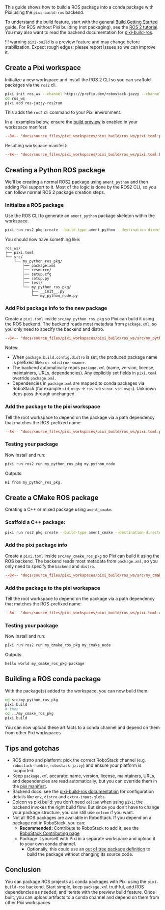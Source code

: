 This guide shows how to build a ROS package into a conda package with Pixi using the `pixi-build-ros` backend.


To understand the build feature, start with the general [Build Getting Started](./getting_started.md) guide.
For ROS without Pixi building (not packaging), see the [ROS 2 tutorial](../tutorials/ros2.md).
You may also want to read the backend documentation for [pixi-build-ros](https://prefix-dev.github.io/pixi-build-backends/backends/pixi-build-ros/).

!!! warning
    `pixi-build` is a preview feature and may change before stabilization.
    Expect rough edges; please report issues so we can improve it.

## Create a Pixi workspace

Initialize a new workspace and install the ROS 2 CLI so you can scaffold packages via the `ros2` cli.

```bash
pixi init ros_ws --channel https://prefix.dev/robostack-jazzy --channel https://prefix.dev/conda-forge
cd ros_ws
pixi add ros-jazzy-ros2run
```

This adds the `ros2` cli command to your Pixi environment.

In all examples below, ensure the [build preview](../reference/pixi_manifest.md#preview-features) is enabled in your workspace manifest:
```toml title="ros_ws/pixi.toml"
--8<-- "docs/source_files/pixi_workspaces/pixi_build/ros_ws/pixi.toml:preview"
```

Resulting workspace manifest:
```toml title="ros_ws/pixi.toml"
--8<-- "docs/source_files/pixi_workspaces/pixi_build/ros_ws/pixi.toml:base"
```

## Creating a Python ROS package
We'll be creating a normal ROS2 package using `ament_python` and then adding Pixi support to it.
Most of the logic is done by the ROS2 CLI, so you can follow normal ROS 2 package creation steps.

### Initialize a ROS package

Use the ROS CLI to generate an `ament_python` package skeleton within the workspace.

```bash
pixi run ros2 pkg create --build-type ament_python --destination-directory src --node-name my_python_node my_python_ros_pkg
```

You should now have something like:

```
ros_ws/
├── pixi.toml
└── src/
    └── my_python_ros_pkg/
        ├── package.xml
        ├── resource/
        ├── setup.cfg
        ├── setup.py
        ├── test/
        └── my_python_ros_pkg/
            ├── __init__.py
            └── my_python_node.py
```

### Add Pixi package info to the new package

Create a `pixi.toml` inside `src/my_python_ros_pkg` so Pixi can build it using the ROS backend. The backend reads most metadata from `package.xml`, so you only need to specify the backend and distro.

```toml title="src/my_python_ros_pkg/pixi.toml"
--8<-- "docs/source_files/pixi_workspaces/pixi_build/ros_ws/src/my_python_ros_pkg/pixi.toml"
```

Notes:

- When `package.build.config.distro` is set, the produced package name is prefixed like `ros-<distro>-<name>`.
- The backend automatically reads `package.xml` (name, version, license, maintainers, URLs, dependencies). Any explicitly set fields in `pixi.toml` override `package.xml`.
- Dependencies in `package.xml` are mapped to conda packages via RoboStack (for example `std_msgs` → `ros-<distro>-std-msgs`). Unknown deps pass through unchanged.

### Add the package to the pixi workspace

Tell the root workspace to depend on the package via a path dependency that matches the ROS-prefixed name:

```toml title="ros_ws/pixi.toml"
--8<-- "docs/source_files/pixi_workspaces/pixi_build/ros_ws/pixi.toml:python-pkg"
```

### Testing your package
Now install and run:

```bash
pixi run ros2 run my_python_ros_pkg my_python_node
```
Outputs:
```bash
Hi from my_python_ros_pkg.
```

## Create a CMake ROS package

Creating a C++ or mixed package using `ament_cmake`.

### Scaffold a C++ package:

```bash
pixi run ros2 pkg create --build-type ament_cmake --destination-directory src --node-name my_cmake_node my_cmake_ros_pkg
```

### Add the pixi package info

Create a `pixi.toml` inside `src/my_cmake_ros_pkg` so Pixi can build it using the ROS backend.
The backend reads most metadata from `package.xml`, so you only need to specify the `backend` and `distro`.

```toml title="src/my_cmake_ros_pkg/pixi.toml"
--8<-- "docs/source_files/pixi_workspaces/pixi_build/ros_ws/src/my_cmake_ros_pkg/pixi.toml"
```

### Add the package to the pixi workspace

Tell the root workspace to depend on the package via a path dependency that matches the ROS-prefixed name:

```toml title="ros_ws/pixi.toml"
--8<-- "docs/source_files/pixi_workspaces/pixi_build/ros_ws/pixi.toml:cmake-pkg"
```

### Testing your package
Now install and run:
```bash
pixi run ros2 run my_cmake_ros_pkg my_cmake_node
```
Outputs:
```bash
hello world my_cmake_ros_pkg package
```

## Building a ROS conda package
With the package(s) added to the workspace, you can now build them.

```bash
cd src/my_python_ros_pkg
pixi build
# then
cd ../my_cmake_ros_pkg
pixi build
```

You can now upload these artifacts to a conda channel and depend on them from other Pixi workspaces.

## Tips and gotchas

- ROS distro and platform: pick the correct RoboStack channel (e.g. `robostack-humble`, `robostack-jazzy`) and ensure your platform is supported.
- Keep `package.xml` accurate: name, version, license, maintainers, URLs, and dependencies are read automatically; but you can override them in the [pixi manifest](https://pixi.sh/latest/reference/pixi_manifest/#the-package-section).
- Backend docs: see the [pixi-build-ros documentation](https://prefix-dev.github.io/pixi-build-backends/backends/pixi-build-ros/) for configuration details like `env`, `distro` and `extra-input-globs`.
- Colcon vs pixi build: you don’t need `colcon` when using `pixi`; the backend invokes the right build flow. But since you don't have to change your package structure, you can still use `colcon` if you want.
- Not all ROS packages are available in RoboStack. If you depend on a package not in RoboStack, you can:
  - **Recommended:** Contribute to RoboStack to add it; see the [RoboStack Contributing page](https://robostack.github.io/Contributing.html)
  - Package it yourself with Pixi in a separate workspace and upload it to your own conda channel.
    - Optionally, this could use an [out of tree package definition](./package_source.md) to build the package without changing its source code.


## Conclusion

You can package ROS projects as conda packages with Pixi using the `pixi-build-ros` backend.
Start simple, keep `package.xml` truthful, add ROS dependencies as needed, and iterate with the preview build feature.
Once built, you can upload artifacts to a conda channel and depend on them from other Pixi workspaces.
